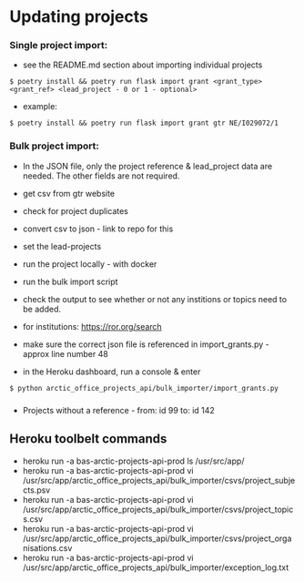 # Updating projects

### Single project import:

- see the README.md section about importing individual projects
```shell
$ poetry install && poetry run flask import grant <grant_type> <grant_ref> <lead_project - 0 or 1 - optional>
```


- example:
```shell
$ poetry install && poetry run flask import grant gtr NE/I029072/1
```

### Bulk project import:

- In the JSON file, only the project reference & lead_project data are needed. The other fields are not required.
- get csv from gtr website
- check for project duplicates
- convert csv to json - link to repo for this
- set the lead-projects
- run the project locally - with docker
- run the bulk import script
- check the output to see whether or not any institions or topics need to be added.
- for institutions: https://ror.org/search

- make sure the correct json file is referenced in import_grants.py - approx line number 48

- in the Heroku dashboard, run a console & enter
```shell
$ python arctic_office_projects_api/bulk_importer/import_grants.py
```


###

- Projects without a reference - from: id 99  to: id 142

## Heroku toolbelt commands

- heroku run -a bas-arctic-projects-api-prod ls /usr/src/app/
- heroku run -a bas-arctic-projects-api-prod vi /usr/src/app/arctic_office_projects_api/bulk_importer/csvs/project_subjects.psv
- heroku run -a bas-arctic-projects-api-prod vi /usr/src/app/arctic_office_projects_api/bulk_importer/csvs/project_topics.csv
- heroku run -a bas-arctic-projects-api-prod vi /usr/src/app/arctic_office_projects_api/bulk_importer/csvs/project_organisations.csv
- heroku run -a bas-arctic-projects-api-prod vi /usr/src/app/arctic_office_projects_api/bulk_importer/exception_log.txt